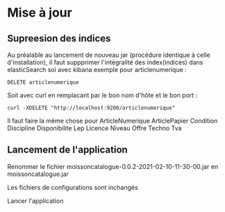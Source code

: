 # Mise à jour

## Supreesion des indices

Au préalable au lancement de nouveau jar (procédure identique à celle d'installation), il faut suppprimer l'intégralité des index(indices) dans elasticSearch soi avec
kibana
exemple pour articlenumerique :

    DELETE articlenumerique

Soit avec curl en remplacant par le bon nom d'hôte et le bon port :

    curl -XDELETE "http://localhost:9200/articlenumerique"

Il faut faire la même chose pour
ArticleNumerique
ArticlePapier
Condition
Discipline
Disponibilite
Lep
Licence
Niveau
Offre
Techno
Tva

## Lancement de l'application

Renommer le fichier
moissoncatalogue-0.0.2-2021-02-10-11-30-00.jar
en moissoncatalogue.jar

Les fichiers de configurations sont inchangés

Lancer l'application
